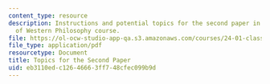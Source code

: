```yaml
---
content_type: resource
description: Instructions and potential topics for the second paper in the Classics
  of Western Philosophy course.
file: https://ol-ocw-studio-app-qa.s3.amazonaws.com/courses/24-01-classics-of-western-philosophy-spring-2016/eb3110edc12646663ff748cfec099b9d_MIT24_01S16_Paper2.pdf
file_type: application/pdf
resourcetype: Document
title: Topics for the Second Paper
uid: eb3110ed-c126-4666-3ff7-48cfec099b9d
---
```

